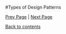 #Types of Design Patterns

<Text Here>

[Prev Page](https://github.com/Krithika-Balan2290/Concurrency-Design-Patterns/blob/master/Docs/Intro.md) | [Next Page](https://github.com/Krithika-Balan2290/Concurrency-Design-Patterns/blob/master/Docs/behavioral.md)
 
 [Back to contents](https://github.com/Krithika-Balan2290/Concurrency-Design-Patterns/blob/master/Index.md)
